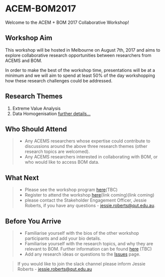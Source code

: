 # ACEM-BOM2017
Welcome to the ACEM + BOM 2017 Collaborative Workshop!


## Workshop Aim
This workshop will be hosted in Melbourne on August 7th, 2017 and aims to explore collaborative research opportunities between researchers from ACEMS and BOM. 

In order to make the best of the workshop time, presentations will be at a minimum and we will aim to spend at least 50% of the day workshopping how these research challenges could be addressed. 

## Research Themes
1. Extreme Value Analysis 
2. Data Homogenisation
[further details...](https://github.com/ACEMS/ACEM-BOM2017/wiki/Research-Themes)


## Who Should Attend
> * Any ACEMS researchers whose expertise could contribute to discussions around the above three research themes (other research topics are welcomed). 
> * Any ACEMS researchers interested in collaborating with BOM, or who would like to access BOM data. 

## What Next 

> * Please see the workshop program [here](https://github.com/ACEMS/ACEM-BOM2017/wiki/Workshop-Programme)(TBC)
> * Register to attend the workshop [here]()(link coming)(link coming)
> * please contact the Stakeholder Engagement Officer, Jessie Roberts, if you have any questions - jessie.roberts@qut.edu.au. 

## Before You Arrive 
> * Familiarise yourself with the bios of the other workshop participants and add your bio details. 
> * Familiarise yourself with the research topics, and why they are relevant to BOM. Further information can be found [here](tbc) (TBC)
> * Add any research ideas or questions to the [Issues](https://github.com/ACEMS/ACEM-BOM2017/issues) page. 

> If you would like to join the slack channel please inform Jessie Roberts - jessie.roberts@qut.edu.au

